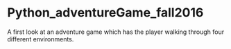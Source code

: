 # Python_adventureGame_fall2016
A first look at an adventure game which has the player walking through four different environments.
